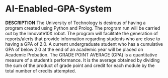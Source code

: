 # AI-Enabled-GPA-System


**DESCRIPTION**
The University of Technology is desirous of having a program created using Python and Prolog. The
program run will be carried out by the Innovate10X robot. The program will facilitate the generation
of reports/alerts that provide information regarding students who are close to having a GPA of 2.0. A
current undergraduate student who has a cumulative GPA of below 2.0 at the end of an academic year
will be placed on Academic Probation.
The GRADE POINT AVERAGE (GPA) is a quantitative measure of a student’s performance. It is the
average obtained by dividing the sum of the product of grade point and credit for each module by the
total number of credits attempted.
